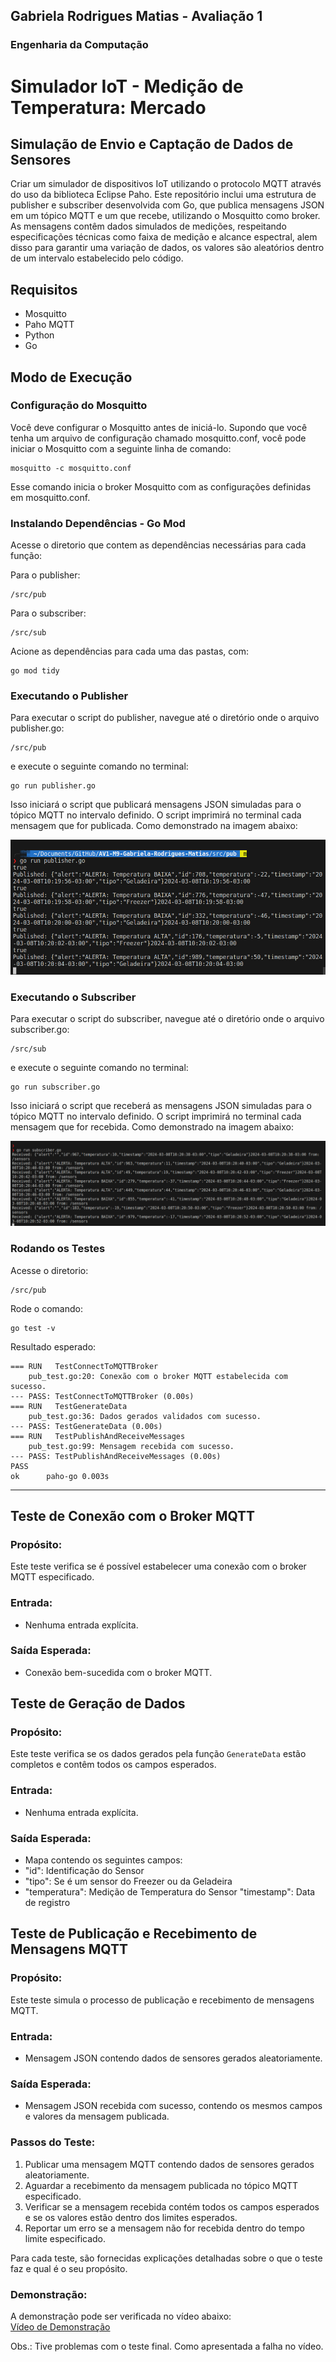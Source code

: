 ## Gabriela Rodrigues Matias - Avaliação 1
### Engenharia da Computação


# Simulador IoT - Medição de Temperatura: Mercado

## Simulação de Envio e Captação de Dados de Sensores
Criar um simulador de dispositivos IoT utilizando o protocolo MQTT através do uso da biblioteca Eclipse Paho. 
Este repositório inclui uma estrutura de publisher e subscriber desenvolvida com Go, que publica mensagens JSON em um tópico MQTT e um que recebe, utilizando o Mosquitto como broker. As mensagens contêm dados simulados de medições, respeitando especificações técnicas como faixa de medição e alcance espectral, alem disso para garantir uma variação de dados, os valores são aleatórios dentro de um intervalo estabelecido pelo código.

## Requisitos
- Mosquitto
- Paho MQTT
- Python
- Go

##  Modo de Execução 

### Configuração do Mosquitto
Você deve configurar o Mosquitto antes de iniciá-lo. Supondo que você tenha um arquivo de configuração chamado mosquitto.conf, você pode iniciar o Mosquitto com a seguinte linha de comando:

```
mosquitto -c mosquitto.conf
```

Esse comando inicia o broker Mosquitto com as configurações definidas em mosquitto.conf.

### Instalando Dependências - Go Mod
Acesse o diretorio que contem as dependências necessárias para cada função: 

Para o publisher:
```
/src/pub
```

Para o subscriber:
```
/src/sub
```

Acione as dependências para cada uma das pastas, com: 
```
go mod tidy
```

### Executando o Publisher

Para executar o script do publisher, navegue até o diretório onde o arquivo publisher.go: 
```
/src/pub
```

e execute o seguinte comando no terminal:
```
go run publisher.go
```

Isso iniciará o script que publicará mensagens JSON simuladas para o tópico MQTT no intervalo definido. 
O script imprimirá no terminal cada mensagem que for publicada. Como demonstrado na imagem abaixo:

![Publisher](./img/av1-pub.png)

### Executando o Subscriber

Para executar o script do subscriber, navegue até o diretório onde o arquivo subscriber.go: 
```
/src/sub
```

e execute o seguinte comando no terminal:
```
go run subscriber.go
```

Isso iniciará o script que receberá as mensagens JSON simuladas para o tópico MQTT no intervalo definido. O script imprimirá no terminal cada mensagem que for recebida. Como demonstrado na imagem abaixo:

![Subscriber](./img/p1-sub.png)

### Rodando os Testes

Acesse o diretorio: 

```
/src/pub
```

Rode o comando: 
```
go test -v
```

Resultado esperado: 
```
=== RUN   TestConnectToMQTTBroker
    pub_test.go:20: Conexão com o broker MQTT estabelecida com sucesso.
--- PASS: TestConnectToMQTTBroker (0.00s)
=== RUN   TestGenerateData
    pub_test.go:36: Dados gerados validados com sucesso.
--- PASS: TestGenerateData (0.00s)
=== RUN   TestPublishAndReceiveMessages
    pub_test.go:99: Mensagem recebida com sucesso.
--- PASS: TestPublishAndReceiveMessages (0.00s)
PASS
ok      paho-go 0.003s
```
______________________________________________________________________________________________

## Teste de Conexão com o Broker MQTT

### Propósito:
Este teste verifica se é possível estabelecer uma conexão com o broker MQTT especificado.

### Entrada:
- Nenhuma entrada explícita.

### Saída Esperada:
- Conexão bem-sucedida com o broker MQTT.

## Teste de Geração de Dados

### Propósito:
Este teste verifica se os dados gerados pela função `GenerateData` estão completos e contêm todos os campos esperados.

### Entrada:
- Nenhuma entrada explícita.

### Saída Esperada:
- Mapa contendo os seguintes campos:
 - "id": Identificação do Sensor
 - "tipo": Se é um sensor do Freezer ou da Geladeira
 - "temperatura": Medição de Temperatura do Sensor
  "timestamp": Data de registro

## Teste de Publicação e Recebimento de Mensagens MQTT

### Propósito:
Este teste simula o processo de publicação e recebimento de mensagens MQTT.

### Entrada:
- Mensagem JSON contendo dados de sensores gerados aleatoriamente.

### Saída Esperada:
- Mensagem JSON recebida com sucesso, contendo os mesmos campos e valores da mensagem publicada.

### Passos do Teste:
1. Publicar uma mensagem MQTT contendo dados de sensores gerados aleatoriamente.
2. Aguardar a recebimento da mensagem publicada no tópico MQTT especificado.
3. Verificar se a mensagem recebida contém todos os campos esperados e se os valores estão dentro dos limites esperados.
4. Reportar um erro se a mensagem não for recebida dentro do tempo limite especificado.

Para cada teste, são fornecidas explicações detalhadas sobre o que o teste faz e qual é o seu propósito.

### Demonstração: 

A demonstração pode ser verificada no vídeo abaixo:  
[Vídeo de Demonstração](https://www.youtube.com/embed/jS9fEmYpGwQ?si=EN-pg6KznCJKwJjy")

Obs.: Tive problemas com o teste final. Como apresentada a falha no vídeo. 